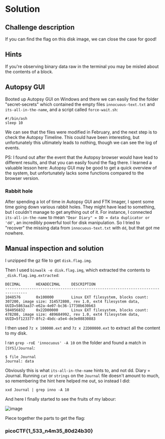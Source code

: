 # Solution

## Challenge description
If you can find the flag on this disk image, we can close the case for good!
## Hints
If you're observing binary data raw in the terminal you may be misled about the contents of a block.
## Autopsy GUI
Booted up Autopsy GUI on Windows and there we can easily find the folder "secret-secrets" which contained the empty files `innocuous-text.txt` and `its-all-in-the-name`, and a script called `force-wait.sh`: 
```
#!/bin/ash
sleep 10
```

We can see that the files were modified in February, and the next step is to check the Autopsy Timeline. This could have been interesting, but unfortunately this ultimately leads to nothing, though we can see the log of events.

PS: I found out after the event that the Autopsy browser would have lead to different results, and that you can easily found the flag there. I learned a valuable lesson here: Autopsy GUI may be good to get a quick overview of the system, but unfortunately lacks some functions compared to the browser version.

### Rabbit hole
After spending a lot of time in Autopsy GUI and FTK Imager, I spent some time going down various rabbit holes. They might have lead to something, but I couldn't manage to get anything out of it.
For instance, I connected `its-all-in-the-name` to mean `"Dear Diary" = DD = data duplicator or 'dd'`, an incredibly powerful tool for disk manipulation. So I tried to "recover" the missing data from `innocuous-text.txt` with `dd`, but that got me nowhere.

## Manual inspection and solution
I unzipped the gz file to get `disk.flag.img`. 

Then I used `binwalk -e disk.flag.img`, which extracted the contents to `_disk.flag.img.extracted`:
```
DECIMAL       HEXADECIMAL     DESCRIPTION
--------------------------------------------------------------------------------
1048576       0x100000        Linux EXT filesystem, blocks count: 307200, image size: 314572800, rev 1.0, ext4 filesystem data, UUID=5863aa37-e62a-4e07-bc36-17730b630b63
584056832     0x22D00000      Linux EXT filesystem, blocks count: 478208, image size: 489684992, rev 1.0, ext4 filesystem data, UUID=5f123377-8fc2-4bdc-a5e4-de3e08830883
```
I then used `7z x 100000.ext` and `7z x 22D00000.ext` to extract all the content to my disk.

I ran `grep -roE 'innocuous' -A 10` on the folder and found a match in `[SYS]/Journal`:
```
$ file Journal   
Journal: data
```
Obviously this is what `its-all-in-the-name` hints to, and not dd. Diary = Journal.
Running `cat` or `strings` on the `Journal` file doesn't amount to much, so remembering the hint here helped me out, so instead I did:

```
xxd Journal | grep inno -A 10
```
And here I finally started to see the fruits of my labour:

![image](https://github.com/drgnslyah/ctf-writeups/assets/66890316/41a5df95-2d85-40e4-a748-040b56f0441c)


Piece together the parts to get the flag:

### picoCTF{1_533_n4m35_80d24b30}
